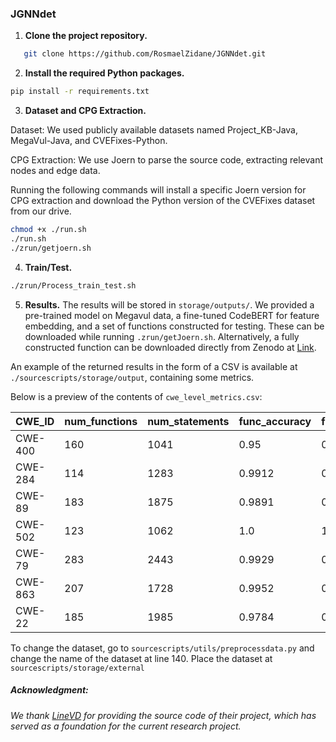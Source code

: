 ### JGNNdet

1. **Clone the project repository.**

```bash
   git clone https://github.com/RosmaelZidane/JGNNdet.git
```

2. **Install the required Python packages.**

```bash
pip install -r requirements.txt
```
3. **Dataset and CPG Extraction.**

Dataset: We used publicly available datasets named Project_KB-Java, MegaVul-Java, and CVEFixes-Python.

CPG Extraction: We use Joern to parse the source code, extracting relevant nodes and edge data.

Running the following commands will install a specific Joern version for CPG extraction and download the Python version of the CVEFixes dataset from our drive.

```bash
chmod +x ./run.sh
./run.sh
./zrun/getjoern.sh
```

4. **Train/Test.**

```bash
./zrun/Process_train_test.sh
```
5. **Results.**
The results will be stored in ```storage/outputs/```. We provided a pre-trained model on Megavul data, a fine-tuned CodeBERT for feature embedding, and a set of functions constructed for testing. These can be downloaded while running ```.zrun/getJoern.sh```. Alternatively, a fully constructed function can be downloaded directly from Zenodo at [Link](https://zenodo.org/records/16629448?token=eyJhbGciOiJIUzUxMiJ9.eyJpZCI6ImM3YTE1NzY0LTViN2UtNGE0NS1hOTVkLTA3NzdiYTU4YzkzYiIsImRhdGEiOnt9LCJyYW5kb20iOiIwNTQ2MWVlNjAxOWQ3OGE1NWMwNWMyZWIyYWViNDU4NyJ9.xQtMKVIZkkUWTmHSOrjU85PB3S6VMTTe85v8TgAlVxEHD-CmWWv4iPrdG1jYAtGAvs_ZMfyD8QbQ1FulpIzriA).

An example of the returned results in the form of a CSV is available at ```./sourcescripts/storage/output```, containing some metrics.

Below is a preview of the contents of `cwe_level_metrics.csv`:

| CWE_ID   | num_functions | num_statements | func_accuracy | func_precision | func_recall | func_f1 | stmt_accuracy | stmt_precision | stmt_recall | stmt_f1 | func_pr_auc | stmt_pr_auc |
|----------|---------------|----------------|---------------|----------------|-------------|---------|---------------|----------------|-------------|---------|--------------|--------------|
| CWE-400  | 160           | 1041           | 0.95          | 0.6364         | 0.9745      | 0.7012  | 0.9837        | 0.7423         | 0.5289      | 0.5485  | 0.3010       | 0.0799       |
| CWE-284  | 114           | 1283           | 0.9912        | 0.75           | 0.9956      | 0.8311  | 0.9992        | 0.4996         | 0.5         | 0.4998  | 0.25         | 0.0116       |
| CWE-89   | 183           | 1875           | 0.9891        | 0.9167         | 0.9942      | 0.9516  | 0.9349        | 0.5173         | 0.5464      | 0.5210  | 0.9313       | 0.0801       |
| CWE-502  | 123           | 1062           | 1.0           | 1.0            | 1.0         | 1.0     | 0.9868        | 0.4943         | 0.4990      | 0.4967  | 1.0          | 0.0119       |
| CWE-79   | 283           | 2443           | 0.9929        | 0.9474         | 0.9962      | 0.9703  | 0.9824        | 0.6583         | 0.5115      | 0.5178  | 0.8009       | 0.0949       |
| CWE-863  | 207           | 1728           | 0.9952        | 0.75           | 0.9976      | 0.8321  | 0.9988        | 0.9994         | 0.6667      | 0.7497  | 0.25         | 0.5917       |
| CWE-22   | 185           | 1985           | 0.9784        | 0.875          | 0.9884      | 0.9227  | 0.9879        | 0.8275         | 0.5397      | 0.5684  | 0.8745       | 0.2195       |



To change the dataset, go to ```sourcescripts/utils/preprocessdata.py``` and change the name of the dataset at line 140. Place the dataset at ```sourcescripts/storage/external```

##### Acknowledgment:
###### We thank [LineVD](https://github.com/davidhin/linevd) for providing the source code of their project, which has served as a foundation for the current research project.
